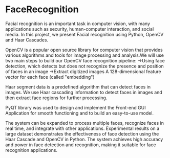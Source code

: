 # FaceRecognition
 
Facial recognition is an important task in computer vision, with many applications such as security, human-computer interaction, and social media. In this project, we present Facial recognition using Python, OpenCV and Haar Cascades. 

OpenCV is a popular open source library for computer vision that provides various algorithms and tools for image processing and analysis.We will use two main steps to build our OpenCV face recognition pipeline:
->Using face detection, which detects but does not recognize the presence and position of faces in an image
->Extract digitized images A 128-dimensional feature vector for each face (called "embedding")

Haar segment data is a predefined algorithm that can detect faces in images. We use Haar cascading information to detect faces in images and then extract face regions for further processing.

PyQT library was used to design and implement the Front-end GUI Application for smooth functioning and to build an easy-to-use model.

The system can be expanded to process multiple faces, recognize faces in real time, and integrate with other applications. Experimental results on a large dataset demonstrates the effectiveness of face detection using the Haar Cascade and OpenCV in Python. The system achieves high accuracy and power in face detection and recognition, making it suitable for face recognition applications.